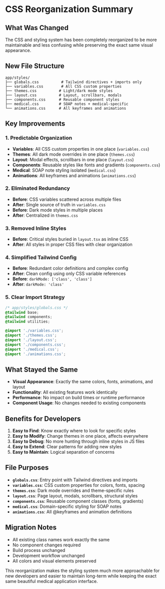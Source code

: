 # CSS Reorganization Summary

## What Was Changed

The CSS and styling system has been completely reorganized to be more maintainable and less confusing while preserving the exact same visual appearance.

## New File Structure

```
app/styles/
├── globals.css          # Tailwind directives + imports only
├── variables.css        # All CSS custom properties
├── themes.css          # Light/dark mode styles
├── layout.css          # Layout, scrollbars, modals
├── components.css      # Reusable component styles
├── medical.css         # SOAP notes + medical-specific
└── animations.css      # All keyframes and animations
```

## Key Improvements

### 1. **Predictable Organization**
- **Variables**: All CSS custom properties in one place (`variables.css`)
- **Themes**: All dark mode overrides in one place (`themes.css`)
- **Layout**: Modal effects, scrollbars in one place (`layout.css`)
- **Components**: Reusable styles like fonts and gradients (`components.css`)
- **Medical**: SOAP note styling isolated (`medical.css`)
- **Animations**: All keyframes and animations (`animations.css`)

### 2. **Eliminated Redundancy**
- **Before**: CSS variables scattered across multiple files
- **After**: Single source of truth in `variables.css`
- **Before**: Dark mode styles in multiple places
- **After**: Centralized in `themes.css`

### 3. **Removed Inline Styles**
- **Before**: Critical styles buried in `layout.tsx` as inline CSS
- **After**: All styles in proper CSS files with clear organization

### 4. **Simplified Tailwind Config**
- **Before**: Redundant color definitions and complex config
- **After**: Clean config using only CSS variable references
- **Before**: `darkMode: ['class', 'class']`
- **After**: `darkMode: 'class'`

### 5. **Clear Import Strategy**
```css
/* app/styles/globals.css */
@tailwind base;
@tailwind components;
@tailwind utilities;

@import './variables.css';
@import './themes.css';
@import './layout.css';
@import './components.css';
@import './medical.css';
@import './animations.css';
```

## What Stayed the Same

- **Visual Appearance**: Exactly the same colors, fonts, animations, and layout
- **Functionality**: All existing features work identically
- **Performance**: No impact on build times or runtime performance
- **Component Usage**: No changes needed to existing components

## Benefits for Developers

1. **Easy to Find**: Know exactly where to look for specific styles
2. **Easy to Modify**: Change themes in one place, affects everywhere
3. **Easy to Debug**: No more hunting through inline styles in JS files
4. **Easy to Extend**: Clear patterns for adding new styles
5. **Easy to Maintain**: Logical separation of concerns

## File Purposes

- **`globals.css`**: Entry point with Tailwind directives and imports
- **`variables.css`**: CSS custom properties for colors, fonts, spacing
- **`themes.css`**: Dark mode overrides and theme-specific rules
- **`layout.css`**: Page layout, modals, scrollbars, structural styles
- **`components.css`**: Reusable component classes (fonts, gradients)
- **`medical.css`**: Domain-specific styling for SOAP notes
- **`animations.css`**: All @keyframes and animation definitions

## Migration Notes

- All existing class names work exactly the same
- No component changes required
- Build process unchanged
- Development workflow unchanged
- All colors and visual elements preserved

This reorganization makes the styling system much more approachable for new developers and easier to maintain long-term while keeping the exact same beautiful medical application interface. 